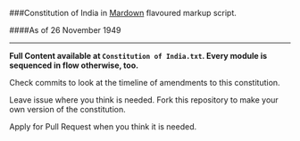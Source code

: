 ###Constitution of India in [Mardown](http://daringfireball.net/projects/markdown/) flavoured markup script.

####As of 26 November 1949

-----

**Full Content available at `Constitution of India.txt`. Every module is sequenced in flow otherwise, too.**

Check commits to look at the timeline of amendments to this constitution.

Leave issue where you think is needed. Fork this repository to make your own version of the constitution.

Apply for Pull Request when you think it is needed.